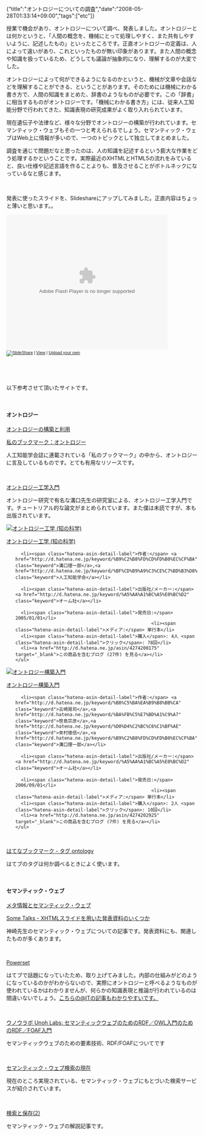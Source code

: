 {"title":"オントロジーについての調査","date":"2008-05-28T01:33:14+09:00","tags":["etc"]}

<!-- DATE: 2008-05-27T16:33:14+00:00 -->
<!-- OLDURL: http://d.hatena.ne.jp/cou929_la/20080527/ -->


<div class="section">
<p>授業で機会があり、オントロジーについて調べ、発表しました。オントロジーとは何かというと、「人間の概念を、機械にとって処理しやすく、また共有しやすいように、記述したもの」といったところです。正直オントロジーの定義は、人によって違いがあり、これといったものが無い印象があります。また人間の概念や知識を扱っているため、どうしても議論が抽象的になり、理解するのが大変でした。</p>
<p>オントロジーによって何ができるようになるのかというと、機械が文章や会話などを理解することができる、ということがあります。そのためには機械にわかる書き方で、人間の知識をまとめた、辞書のようなものが必要です。この「辞書」に相当するものがオントロジーです。「機械にわかる書き方」には、従来人工知能分野で行われてきた、知識表現の研究成果がよく取り入れられています。</p>
<p>現在遺伝子や法律など、様々な分野でオントロジーの構築が行われています。セマンティック・ウェブもその一つと考えられるでしょう。セマンティック・ウェブはWeb上に情報が多いので、一つのトピックとして独立してまとめました。</p>
<p>調査を通じて問題だなと思ったのは、人の知識を記述するという膨大な作業をどう処理するかということです。実際最近のXHTMLとHTML5の流れをみていると、良い仕様や記述言語を作ることよりも、普及させることがボトルネックになっているなと感じます。</p>
<br>

<p>発表に使ったスライドを、Slideshareにアップしてみました。正直内容はちょっと薄いと思います。。</p>
<p><div style="width:425px;text-align:left" id="__ss_429827"><object style="margin:0px" width="425" height="355"><param name="movie" value="http://static.slideshare.net/swf/ssplayer2.swf?doc=microsoft-powerpoint-ontlogy1-1211867122958256-8"></param><param name="allowFullScreen" value="true"></param><param name="allowScriptAccess" value="always"></param><embed src="http://static.slideshare.net/swf/ssplayer2.swf?doc=microsoft-powerpoint-ontlogy1-1211867122958256-8" type="application/x-shockwave-flash" allowscriptaccess="always" allowfullscreen="true" width="425" height="355"></embed></object><div style="font-size:11px;font-family:tahoma,arial;height:26px;padding-top:2px;"><a href="http://www.slideshare.net/?src=embed"><img alt="SlideShare" src="http://static.slideshare.net/swf/logo_embd.png" style="border:0px none;margin-bottom:-5px"></a> | <a href="http://www.slideshare.net/cou929/ss-429827?src=embed" title="View Survey of the Ontology - オントロジーについての調査 on SlideShare">View</a> | <a href="http://www.slideshare.net/upload?src=embed">Upload your own</a></div></div></p>
<br>

<br>

<p>以下参考させて頂いたサイトです。</p>
<br>

<h4>オントロジー</h4>
<p><a href="http://www.ai-gakkai.or.jp/jsai/journal/mybookmark/23-4.html" target="_blank">オントロジーの構築と利用</a></p>
<p><a href="http://www.ai-gakkai.or.jp/jsai/journal/mybookmark/15-6.html" target="_blank">私のブックマーク：オントロジー</a></p>
<p>人工知能学会誌に連載されている「私のブックマーク」の中から、オントロジーに言及しているものです。とても有用なリソースです。</p>
<br>

<p><a href="http://www.ei.sanken.osaka-u.ac.jp/main/introduction.html" target="_blank">オントロジー工学入門</a></p>
<p>オントロジー研究で有名な溝口先生の研究室による、オントロジー工学入門です。チュートリアル的な論文がまとめられています。また僕は未読ですが、本も出版されています。</p>
<div class="amazlet-box">
  <a href="http://www.amazon.co.jp/exec/obidos/ASIN/4274200175/pleasesleep-22/ref=nosim/"><img src="https://images-fe.ssl-images-amazon.com/images/I/41W3ZWS3AQL._SL160_.jpg" class="hatena-asin-detail-image" alt="オントロジー工学 (知の科学)" title="オントロジー工学 (知の科学)"></a>
  <div class="hatena-asin-detail-info">
    <p class="hatena-asin-detail-title"><a href="http://www.amazon.co.jp/exec/obidos/ASIN/4274200175/pleasesleep-22/ref=nosim/">オントロジー工学 (知の科学)</a></p>
    <ul>
      
      <li><span class="hatena-asin-detail-label">作者:</span> <a href="http://d.hatena.ne.jp/keyword/%B9%C2%B8%FD%CD%FD%B0%EC%CF%BA" class="keyword">溝口理一郎</a>,<a href="http://d.hatena.ne.jp/keyword/%BF%CD%B9%A9%C3%CE%C7%BD%B3%D8%B2%F1" class="keyword">人工知能学会</a></li>
      
      <li><span class="hatena-asin-detail-label">出版社/メーカー:</span> <a href="http://d.hatena.ne.jp/keyword/%A5%AA%A1%BC%A5%E0%BC%D2" class="keyword">オーム社</a></li>
      
      <li><span class="hatena-asin-detail-label">発売日:</span> 2005/01/01</li>
                                                      <li><span class="hatena-asin-detail-label">メディア:</span> 単行本</li>
      <li><span class="hatena-asin-detail-label">購入</span>: 4人 <span class="hatena-asin-detail-label">クリック</span>: 78回</li>
      <li><a href="http://d.hatena.ne.jp/asin/4274200175" target="_blank">この商品を含むブログ (27件) を見る</a></li>
    </ul>
  </div>
  <div class="hatena-asin-detail-foot"></div>
</div>

<div class="amazlet-box">
  <a href="http://www.amazon.co.jp/exec/obidos/ASIN/4274202925/pleasesleep-22/ref=nosim/"><img src="https://images-fe.ssl-images-amazon.com/images/I/41Ge4ttv9HL._SL160_.jpg" class="hatena-asin-detail-image" alt="オントロジー構築入門" title="オントロジー構築入門"></a>
  <div class="hatena-asin-detail-info">
    <p class="hatena-asin-detail-title"><a href="http://www.amazon.co.jp/exec/obidos/ASIN/4274202925/pleasesleep-22/ref=nosim/">オントロジー構築入門</a></p>
    <ul>
      
      <li><span class="hatena-asin-detail-label">作者:</span> <a href="http://d.hatena.ne.jp/keyword/%B8%C5%BA%EA%B9%B8%BB%CA" class="keyword">古崎晃司</a>,<a href="http://d.hatena.ne.jp/keyword/%BA%FB%C5%E7%BD%A1%C9%A7" class="keyword">笹島宗彦</a>,<a href="http://d.hatena.ne.jp/keyword/%D0%D4%C2%BC%C6%C1%BF%AE" class="keyword">來村徳信</a>,<a href="http://d.hatena.ne.jp/keyword/%B9%C2%B8%FD%CD%FD%B0%EC%CF%BA" class="keyword">溝口理一郎</a></li>
      
      <li><span class="hatena-asin-detail-label">出版社/メーカー:</span> <a href="http://d.hatena.ne.jp/keyword/%A5%AA%A1%BC%A5%E0%BC%D2" class="keyword">オーム社</a></li>
      
      <li><span class="hatena-asin-detail-label">発売日:</span> 2006/09/01</li>
                                                      <li><span class="hatena-asin-detail-label">メディア:</span> 単行本</li>
      <li><span class="hatena-asin-detail-label">購入</span>: 2人 <span class="hatena-asin-detail-label">クリック</span>: 10回</li>
      <li><a href="http://d.hatena.ne.jp/asin/4274202925" target="_blank">この商品を含むブログ (7件) を見る</a></li>
    </ul>
  </div>
  <div class="hatena-asin-detail-foot"></div>
</div>

<br>

<p><a href="http://b.hatena.ne.jp/t/ontology?sort=count" target="_blank">はてなブックマーク - タグ ontology</a></p>
<p>はてブのタグは何か調べるときによく使います。</p>
<br>

<h4>セマンティック・ウェブ</h4>
<p><a href="http://www.kanzaki.com/docs/sw/" target="_blank">メタ情報とセマンティック・ウェブ</a></p>
<p><a href="http://www.kanzaki.com/works/talks.html" target="_blank">Some Talks - XHTMLスライドを用いた発表資料のいくつか</a></p>
<p>神崎先生のセマンティック・ウェブについての記事です。発表資料にも、関連したものが多くあります。</p>
<br>

<p><a href="http://www.powerset.com/" target="_blank">Powerset</a></p>
<p>はてブで話題になっていたため、取り上げてみました。内部の仕組みがどのようになっているのかがわからないので、実際にオントロジーと呼べるようなものが使われているかはわかりませんが、何らかの知識表現と推論が行われているのは間違いないでしょう。<a href="http://www.atmarkit.co.jp/news/200805/15/ps.html" target="_blank">こちらの@ITの記事もわかりやすいです。</a></p>
<br>

<p><a href="http://labs.unoh.net/2007/03/rdfowlrdffoaf.html" target="_blank">ウノウラボ Unoh Labs: セマンティックウェブのためのRDF／OWL入門のためのRDF／FOAF入門</a></p>
<p>セマンティックウェブのための要素技術、RDF/FOAFについてです</p>
<br>

<p><a href="http://www.yasuhisa.com/could/roundup/semantic-web-search/" target="_blank">セマンティック・ウェブ検索の現在</a></p>
<p>現在のところ実現されている、セマンティック・ウェブにもとづいた検索サービスが紹介されています。</p>
<br>

<p><a href="http://www.asahi-net.or.jp/~ax2s-kmtn/internet/search2.html" target="_blank">検索と保存(2)</a></p>
<p>セマンティック・ウェブの解説記事です。</p>
</div>






